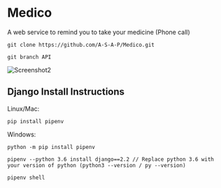# Medico
A web service to remind you to take your medicine (Phone call)
```
git clone https://github.com/A-S-A-P/Medico.git

git branch API

```
![Screenshot2](https://user-images.githubusercontent.com/43414928/77904119-9a2a8380-72a1-11ea-83ca-18852ca697a6.png)


## Django Install Instructions



Linux/Mac:
```
pip install pipenv 
```

Windows:
```
python -m pip install pipenv
```


```
pipenv --python 3.6 install django==2.2 // Replace python 3.6 with your version of python (python3 --version / py --version)

pipenv shell

```
